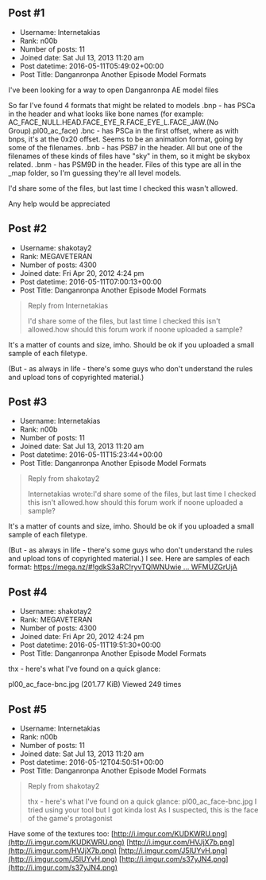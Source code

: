 ## Post #1
- Username: Internetakias
- Rank: n00b
- Number of posts: 11
- Joined date: Sat Jul 13, 2013 11:20 am
- Post datetime: 2016-05-11T05:49:02+00:00
- Post Title: Danganronpa Another Episode Model Formats

I've been looking for a way to open Danganronpa AE model files

So far I've found 4 formats that might be related to models
.bnp - has PSCa in the header and what looks like bone names (for example: AC_FACE_NULL.HEAD.FACE_EYE_R.FACE_EYE_L.FACE_JAW.(No Group).pl00_ac_face)
.bnc - has PSCa in the first offset, where as with bnps, it's at the 0x20 offset. Seems to be an animation format, going by some of the filenames.
.bnb - has PSB7 in the header. All but one of the filenames of these kinds of files have "sky" in them, so it might be skybox related.
.bnm - has PSM9D in the header. Files of this type are all in the _map folder, so I'm guessing they're all level models.

I'd share some of the files, but last time I checked this wasn't allowed.

Any help would be appreciated
## Post #2
- Username: shakotay2
- Rank: MEGAVETERAN
- Number of posts: 4300
- Joined date: Fri Apr 20, 2012 4:24 pm
- Post datetime: 2016-05-11T07:00:13+00:00
- Post Title: Danganronpa Another Episode Model Formats

> Reply from Internetakias
>
> I'd share some of the files, but last time I checked this isn't allowed.how should this forum work if noone uploaded a sample?

It's a matter of counts and size, imho. Should be ok if you uploaded a small sample of each filetype.

(But - as always in life - there's some guys who don't understand the rules and upload tons of copyrighted material.)
## Post #3
- Username: Internetakias
- Rank: n00b
- Number of posts: 11
- Joined date: Sat Jul 13, 2013 11:20 am
- Post datetime: 2016-05-11T15:23:44+00:00
- Post Title: Danganronpa Another Episode Model Formats

> Reply from shakotay2
>
> Internetakias wrote:I'd share some of the files, but last time I checked this isn't allowed.how should this forum work if noone uploaded a sample?

It's a matter of counts and size, imho. Should be ok if you uploaded a small sample of each filetype.

(But - as always in life - there's some guys who don't understand the rules and upload tons of copyrighted material.)
I see. Here are samples of each format: [https://mega.nz/#!gdkS3aRC!ryvTQlWNUwie ... WFMUZGrUjA](https://mega.nz/#!gdkS3aRC!ryvTQlWNUwiepVDyhBJ818Sh9ox6cYWzRWFMUZGrUjA)
## Post #4
- Username: shakotay2
- Rank: MEGAVETERAN
- Number of posts: 4300
- Joined date: Fri Apr 20, 2012 4:24 pm
- Post datetime: 2016-05-11T19:51:30+00:00
- Post Title: Danganronpa Another Episode Model Formats

thx - here's what I've found on a quick glance:



pl00_ac_face-bnc.jpg (201.77 KiB) Viewed 249 times
## Post #5
- Username: Internetakias
- Rank: n00b
- Number of posts: 11
- Joined date: Sat Jul 13, 2013 11:20 am
- Post datetime: 2016-05-12T04:50:51+00:00
- Post Title: Danganronpa Another Episode Model Formats

> Reply from shakotay2
>
> thx - here's what I've found on a quick glance:
pl00_ac_face-bnc.jpg
I tried using your tool but I got kinda lost
As I suspected, this is the face of the game's protagonist

Have some of the textures too:
[http://i.imgur.com/KUDKWRU.png](http://i.imgur.com/KUDKWRU.png)
[http://i.imgur.com/HVJjX7b.png](http://i.imgur.com/HVJjX7b.png)
[http://i.imgur.com/J5IUYvH.png](http://i.imgur.com/J5IUYvH.png)
[http://i.imgur.com/s37yJN4.png](http://i.imgur.com/s37yJN4.png)

